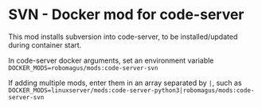 # SVN - Docker mod for code-server

This mod installs subversion into code-server, to be installed/updated during container start.

In code-server docker arguments, set an environment variable `DOCKER_MODS=robomagus/mods:code-server-svn`

If adding multiple mods, enter them in an array separated by `|`, such as `DOCKER_MODS=linuxserver/mods:code-server-python3|robomagus/mods:code-server-svn`
